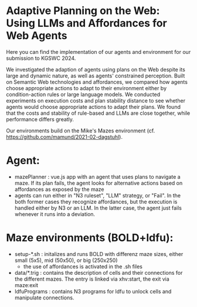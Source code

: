 # Adaptive Planning on the Web: Using LLMs and Affordances for Web Agents
Here you can find the implementation of our agents and environment for our submission to KGSWC 2024.

We investigated the adaption of agents using plans on the Web despite its large and dynamic nature, as well as agents' constrained perception.
Built on Semantic Web technologies and affordances, we compared how agents choose appropriate actions to adapt to their environment either by condition-action rules or large language models. We conducted experiments on execution costs and plan stability distance to see whether agents would choose appropriate actions to adapt their plans.
We found that the costs and stability of rule-based and LLMs are close together, while performance differs greatly.

Our environments build on the Mike's Mazes environment (cf. https://github.com/mamund/2021-02-dagstuhl).

# Agent:
- mazePlanner : vue.js app with an agent that uses plans to navigate a maze. If its plan fails, the agent looks for alternative actions based on affordances as exposed by the maze
- agents can run either in "N3 ruleset", "LLM" strategy, or "Fail". In the both former cases they recognize affordances, but the execution is handled either by N3 or an LLM. In the latter case, the agent just fails whenever it runs into a deviation.

# Maze environments (BOLD+ldfu):
- setup-*.sh : initalizes and runs BOLD with differenz maze sizes, either small (5x5), mid (50x50), or big (250x250)
	- the use of affordances is activated in the .sh files
- data/*.trig : contains the description of cells and their connections for the different mazes. The entry is linked via xhv:start, the exit via maze:exit
- ldfuPrograms : contains N3 programs for ldfu to unlock cells and manipulate connections.
